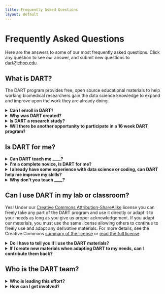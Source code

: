 ```yaml
---
title: Frequently Asked Questions
layout: default
---
```


# Frequently Asked Questions

Here are the answers to some of our most frequently asked questions.  Click any question to see our answer, and submit new questions to [dart@chop.edu](mailto:dart@chop.edu).

## What is DART?

The DART program provides free, open source educational materials to help working biomedical researchers gain the data science knowledge to expand and improve upon the work they are already doing. 

<details>
<summary><strong>Can I enroll in DART?</strong></summary>
There is no enrollment process for DART. You can get started learning with DART right now by exploring our <a href="https://arcus.github.io/education_modules/list_of_modules">full list of educational modules</a>, <a href="https://arcus.github.io/education_modules/example_pathways">finding a pathway you like</a>, or by using our <a href="https://learn.arcus.chop.edu">prototype module discovery application</a> to build your own pathway.
</details>

<details>
<summary><strong>Why was DART created?</strong></summary>
There are lots of data science training programs, but DART was designed to fill the particular needs of working biomedical researchers. Our learning modules are short (60 minutes or less), full of relevant examples in biomedicine, and do not require learners to go through a set curriculum in order to learn the next skill. 
</details>

<details>
<summary><strong>Is DART a research study?</strong></summary>
DART started as a research study in which we provided biomedical researchers (our subjects) some data science training resources over the course of 16 weeks and measured the efficacy of our approach. The active research portion of the DART program concluded in November 2023 and we are currently analyzing our data. If you would like to be updated as we report our results, please fill out the <a href="https://redcap.chop.edu/surveys/?s=FPHWFNEA9KN3HERF">DART Interest Form</a>.
</details>

<details>
<summary><strong>Will there be another opportunity to participate in a 16 week DART program?</strong></summary>
We do not anticipate offering another 16 week training program. Instead we are working to convert the entire DART program into a permanent learning resource that biomedical researchers can use, adapt, and contribute to going forward. 
</details>


## Is DART for me?

<details>
<summary><strong>Can DART teach me ____?</strong></summary>
DART teaches data science skills with a strong emphasis on free, open source software. The principles of data cleaning and preparation we teach are useful regardless of what software you use, but we only provide specific coding instruction in open source languages. 

The best way to find out if we teach a particular topic is to take a look at our offerings in the category you are interested in. You can explore all modules DART offers through the <a href="https://arcus.github.io/education_modules/list_of_modules">list of DART modules on this website</a> or the <a href="https://learn.arcus.chop.edu">prototype module discovery application</a>.
</details>

<details>
<summary><strong>I'm a complete novice, is DART for me?</strong></summary>
Yes! We have materials that are designed to get you started even if you have never even thought of giving data science or coding a try. Take a look at the <a href="https://arcus.github.io/education_modules/example_pathways">Suggested Learning Pathways</a> and pick one that meets your needs.
</details>

<details>
<summary><strong>I already have some experience with data science or coding, can DART help me improve my skills?</strong></summary>
The best way to find out is to take a look at our offerings in the category you are interested in. You can explore all modules DART offers through the <a href="https://arcus.github.io/education_modules/list_of_modules">list of DART modules on this website</a> or the <a href="https://learn.arcus.chop.edu">prototype module discovery application</a>.
</details>

<details>
<summary><strong>Why don't you teach ____?</strong></summary>
If we don't have materials on a topic you want to learn, there are a couple of possibilities. It may be that the topic is outside the scope of the DART project, for example Excel and Stata are proprietary programs. Another possibility is that we plan to offer materials on that topic, but haven't yet developed them. You can see <a href="https://github.com/orgs/arcus/projects/25">which modules are actively under development on our GitHub project page</a>. A third possibility is that we have not yet found a subject matter expert to contribute materials on that topic. Please reach out if you would be willing to share your expertise by contributing to DART!
</details>

## Can I use DART in my lab or classroom?
Yes! Under our <a href="https://github.com/arcus/education_modules/blob/main/LICENSE">Creative Commons Attribution-ShareAlike</a> license you can freely take any part of the DART program and use it directly or adapt it to your needs as long as you give us proper acknowledgement. If you adapt our materials, you must use the same license allowing others to continue to freely use and adapt any derivative materials. For more details, see the Creative Commons <a href="https://creativecommons.org/licenses/by-sa/4.0/">summary of the license</a> or <a href="https://github.com/arcus/education_modules/blob/main/LICENSE">read the full license</a>.


<details><summary><strong>Do I have to tell you if I use the DART materials?</strong></summary>
You do not have to tell us, but we hope that you will. We love to hear how DART materials are being used and adapted to different groups' needs!
</details>

<details><summary><strong>If I create new materials when adapting DART to my needs, can I contribute them back?</strong></summary>
Absolutely, we are always looking for collaborators to contribute material in their areas of expertise. If you contribute material back to the DART program, it will go through our rigorous quality assurance process before it is added to our offerings.</details>

## Who is the DART team? 

<details>
<summary><strong>Who is leading this effort?</strong></summary>
The core DART team consists of five data educators at Children's Hospital of Philadelphia (CHOP). This same team, along with collaborators at CHOP and Drexel University, is conducting the associated research.
</details>

<details>
<summary><strong>How can I get involved?</strong></summary>
There are many ways to get involved with DART! Filling out the feedback form at the end of each module is one way to help shape and improve the program, but you can also <a href="https://github.com/arcus/education_modules/issues/new/choose">create issues in our repository on GitHub</a> or <a href="https://github.com/arcus/education_modules/blob/main/_for_authors/write_a_module.md#how-to-create-an-educational-module">contribute your own module</a>. Please <a href="https://redcap.chop.edu/surveys/?s=FPHWFNEA9KN3HERF">fill out the DART Interest Form</a> and we will be in touch!
</details>



